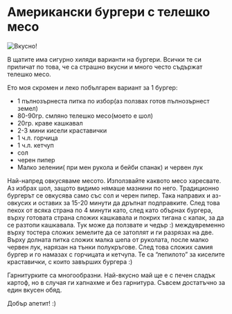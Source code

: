 # Американски бургери с телешко месо

![Вкусно!](/images/2018/02/F0D01D50-0F37-4E2A-A0F2-0C3F801AA7A5-768x1024.jpeg "Да Ви е сладко!")

В щатите има сигурно хиляди варианти на бургери. Всички те си приличат по това, че са страшно вкусни и много често съдържат телешко месо. 

Ето моя скромен и леко побългарен вариант за 1 бургер:

<ul>
	<li>1 пълнозърнеста питка по избор(аз ползвах готов пълнозърнест земел)</li>
	<li>80-90гр. смляно телешко месо(моето е шол)</li>
	<li>20гр. краве кашкавал</li>
	<li>2-3 мини кисели краставички</li>
	<li>1 ч.л. горчица</li>
	<li>1 ч.л. кетчуп</li>
	<li>сол</li>
	<li>черен пипер</li>
	<li>Малко зелении( при мен рукола и бейби спанак) и червен лук</li>
</ul>

Най-напред овкусяваме месото. Използвайте каквото месо харесвате. Аз избрах шол, защото видимо нямаше мазнини по него. Традиционно бургерът се овкусява само със сол и черен пипер. Така направих и аз- овкусих и оставих за 15-20 минути да дръпнат подправките. След това пекох от всяка страна по 4 минути като, след като обърнах бургера, върху готовата страна сложих кашкавала и покрих тигана с капак, за да се разтопи кашкавала. Тук може да ползвате и чедър :) междувременно върху тостера сложих земелите да се затоплят и ги разрязах на две. Върху долната питка сложих малка шепа от руколата, после малко червен лук, нарязан на тънки полукръгове. След това сложих самия бургер и го намазах с горчицата и кетчупа. Те са “лепилото” за киселите краставички, с които завърших бургера :)

Гарнитурките са многообразни. Най-вкусно май ще е с печен сладък картоф, но в случая ги хапнахме и без гарнитура. Съвсем достатъчно за един вкусен обяд.


Добър апетит! :)